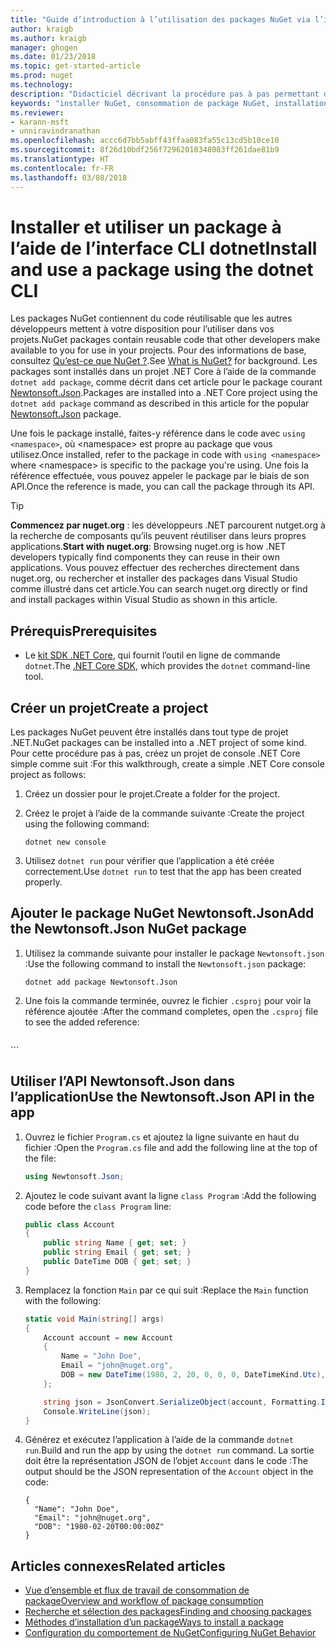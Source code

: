 ```yaml
---
title: "Guide d’introduction à l’utilisation des packages NuGet via l’infrastructure CLI dotnet | Microsoft Docs"
author: kraigb
ms.author: kraigb
manager: ghogen
ms.date: 01/23/2018
ms.topic: get-started-article
ms.prod: nuget
ms.technology: 
description: "Didacticiel décrivant la procédure pas à pas permettant d’installer et d’utiliser un package NuGet dans un projet .NET Core."
keywords: "installer NuGet, consommation de package NuGet, installation de packages NuGet, références de package NuGet, utilisation de packages NuGet"
ms.reviewer:
- karann-msft
- unniravindranathan
ms.openlocfilehash: accc6d7bb5abff43ffaa083fa55c13cd5b10ce10
ms.sourcegitcommit: 8f26d10bdf256f72962010348083ff261dae81b9
ms.translationtype: HT
ms.contentlocale: fr-FR
ms.lasthandoff: 03/08/2018
---
```

# <a name="install-and-use-a-package-using-the-dotnet-cli"></a><span data-ttu-id="9acda-104">Installer et utiliser un package à l’aide de l’interface CLI dotnet</span><span class="sxs-lookup"><span data-stu-id="9acda-104">Install and use a package using the dotnet CLI</span></span>

<span data-ttu-id="9acda-105">Les packages NuGet contiennent du code réutilisable que les autres développeurs mettent à votre disposition pour l’utiliser dans vos projets.</span><span class="sxs-lookup"><span data-stu-id="9acda-105">NuGet packages contain reusable code that other developers make available to you for use in your projects.</span></span> <span data-ttu-id="9acda-106">Pour des informations de base, consultez [Qu’est-ce que NuGet ?](../What-is-NuGet.md).</span><span class="sxs-lookup"><span data-stu-id="9acda-106">See [What is NuGet?](../What-is-NuGet.md) for background.</span></span> <span data-ttu-id="9acda-107">Les packages sont installés dans un projet .NET Core à l’aide de la commande `dotnet add package`, comme décrit dans cet article pour le package courant [Newtonsoft.Json](https://www.nuget.org/packages/Newtonsoft.Json/).</span><span class="sxs-lookup"><span data-stu-id="9acda-107">Packages are installed into a .NET Core project using the `dotnet add package` command as described in this article for the popular [Newtonsoft.Json](https://www.nuget.org/packages/Newtonsoft.Json/) package.</span></span>

<span data-ttu-id="9acda-108">Une fois le package installé, faites-y référence dans le code avec `using <namespace>`, où \<namespace\> est propre au package que vous utilisez.</span><span class="sxs-lookup"><span data-stu-id="9acda-108">Once installed, refer to the package in code with `using <namespace>` where \<namespace\> is specific to the package you're using.</span></span> <span data-ttu-id="9acda-109">Une fois la référence effectuée, vous pouvez appeler le package par le biais de son API.</span><span class="sxs-lookup"><span data-stu-id="9acda-109">Once the reference is made, you can call the package through its API.</span></span>

> [!Tip]
> <span data-ttu-id="9acda-110">**Commencez par nuget.org** : les développeurs .NET parcourent nutget.org à la recherche de composants qu’ils peuvent réutiliser dans leurs propres applications.</span><span class="sxs-lookup"><span data-stu-id="9acda-110">**Start with nuget.org**: Browsing nuget.org is how .NET developers typically find components they can reuse in their own applications.</span></span> <span data-ttu-id="9acda-111">Vous pouvez effectuer des recherches directement dans nuget.org, ou rechercher et installer des packages dans Visual Studio comme illustré dans cet article.</span><span class="sxs-lookup"><span data-stu-id="9acda-111">You can search nuget.org directly or find and install packages within Visual Studio as shown in this article.</span></span>

## <a name="prerequisites"></a><span data-ttu-id="9acda-112">Prérequis</span><span class="sxs-lookup"><span data-stu-id="9acda-112">Prerequisites</span></span>

- <span data-ttu-id="9acda-113">Le [kit SDK .NET Core](https://www.microsoft.com/net/download/), qui fournit l’outil en ligne de commande `dotnet`.</span><span class="sxs-lookup"><span data-stu-id="9acda-113">The [.NET Core SDK](https://www.microsoft.com/net/download/), which provides the `dotnet` command-line tool.</span></span>

## <a name="create-a-project"></a><span data-ttu-id="9acda-114">Créer un projet</span><span class="sxs-lookup"><span data-stu-id="9acda-114">Create a project</span></span>

<span data-ttu-id="9acda-115">Les packages NuGet peuvent être installés dans tout type de projet .NET.</span><span class="sxs-lookup"><span data-stu-id="9acda-115">NuGet packages can be installed into a .NET project of some kind.</span></span> <span data-ttu-id="9acda-116">Pour cette procédure pas à pas, créez un projet de console .NET Core simple comme suit :</span><span class="sxs-lookup"><span data-stu-id="9acda-116">For this walkthrough, create a simple .NET Core console project as follows:</span></span>

1. <span data-ttu-id="9acda-117">Créez un dossier pour le projet.</span><span class="sxs-lookup"><span data-stu-id="9acda-117">Create a folder for the project.</span></span>

1. <span data-ttu-id="9acda-118">Créez le projet à l’aide de la commande suivante :</span><span class="sxs-lookup"><span data-stu-id="9acda-118">Create the project using the following command:</span></span>

    ```cli
    dotnet new console
    ```

1. <span data-ttu-id="9acda-119">Utilisez `dotnet run` pour vérifier que l’application a été créée correctement.</span><span class="sxs-lookup"><span data-stu-id="9acda-119">Use `dotnet run` to test that the app has been created properly.</span></span>

## <a name="add-the-newtonsoftjson-nuget-package"></a><span data-ttu-id="9acda-120">Ajouter le package NuGet Newtonsoft.Json</span><span class="sxs-lookup"><span data-stu-id="9acda-120">Add the Newtonsoft.Json NuGet package</span></span>

1. <span data-ttu-id="9acda-121">Utilisez la commande suivante pour installer le package `Newtonsoft.json` :</span><span class="sxs-lookup"><span data-stu-id="9acda-121">Use the following command to install the `Newtonsoft.json` package:</span></span>

    ```cli
    dotnet add package Newtonsoft.Json
    ```

1. <span data-ttu-id="9acda-122">Une fois la commande terminée, ouvrez le fichier `.csproj` pour voir la référence ajoutée :</span><span class="sxs-lookup"><span data-stu-id="9acda-122">After the command completes, open the `.csproj` file to see the added reference:</span></span>

    ```xml
  <ItemGroup>
    <PackageReference Include="Newtonsoft.Json" Version="10.0.3" />
  </ItemGroup>
    ```

## <a name="use-the-newtonsoftjson-api-in-the-app"></a><span data-ttu-id="9acda-123">Utiliser l’API Newtonsoft.Json dans l’application</span><span class="sxs-lookup"><span data-stu-id="9acda-123">Use the Newtonsoft.Json API in the app</span></span>

1. <span data-ttu-id="9acda-124">Ouvrez le fichier `Program.cs` et ajoutez la ligne suivante en haut du fichier :</span><span class="sxs-lookup"><span data-stu-id="9acda-124">Open the `Program.cs` file and add the following line at the top of the file:</span></span>

    ```cs
    using Newtonsoft.Json;
    ```

1. <span data-ttu-id="9acda-125">Ajoutez le code suivant avant la ligne `class Program` :</span><span class="sxs-lookup"><span data-stu-id="9acda-125">Add the following code before the `class Program` line:</span></span>

    ```cs
    public class Account
    {
        public string Name { get; set; }
        public string Email { get; set; }
        public DateTime DOB { get; set; }
    }
    ```

1. <span data-ttu-id="9acda-126">Remplacez la fonction `Main` par ce qui suit :</span><span class="sxs-lookup"><span data-stu-id="9acda-126">Replace the `Main` function with the following:</span></span>

    ```cs
    static void Main(string[] args)
    {
        Account account = new Account
        {
            Name = "John Doe",
            Email = "john@nuget.org",
            DOB = new DateTime(1980, 2, 20, 0, 0, 0, DateTimeKind.Utc),
        };

        string json = JsonConvert.SerializeObject(account, Formatting.Indented);
        Console.WriteLine(json);
    }
    ```

1. <span data-ttu-id="9acda-127">Générez et exécutez l’application à l’aide de la commande `dotnet run`.</span><span class="sxs-lookup"><span data-stu-id="9acda-127">Build and run the app by using the `dotnet run` command.</span></span> <span data-ttu-id="9acda-128">La sortie doit être la représentation JSON de l’objet `Account` dans le code :</span><span class="sxs-lookup"><span data-stu-id="9acda-128">The output should be the JSON representation of the `Account` object in the code:</span></span>

    ```output
    {
      "Name": "John Doe",
      "Email": "john@nuget.org",
      "DOB": "1980-02-20T00:00:00Z"
    }
    ```

## <a name="related-articles"></a><span data-ttu-id="9acda-129">Articles connexes</span><span class="sxs-lookup"><span data-stu-id="9acda-129">Related articles</span></span>

- [<span data-ttu-id="9acda-130">Vue d’ensemble et flux de travail de consommation de package</span><span class="sxs-lookup"><span data-stu-id="9acda-130">Overview and workflow of package consumption</span></span>](../consume-packages/overview-and-workflow.md)
- [<span data-ttu-id="9acda-131">Recherche et sélection des packages</span><span class="sxs-lookup"><span data-stu-id="9acda-131">Finding and choosing packages</span></span>](../consume-packages/finding-and-choosing-packages.md)
- [<span data-ttu-id="9acda-132">Méthodes d’installation d’un package</span><span class="sxs-lookup"><span data-stu-id="9acda-132">Ways to install a package</span></span>](../consume-packages/ways-to-install-a-package.md)
- [<span data-ttu-id="9acda-133">Configuration du comportement de NuGet</span><span class="sxs-lookup"><span data-stu-id="9acda-133">Configuring NuGet Behavior</span></span>](../consume-packages/configuring-nuget-behavior.md)
